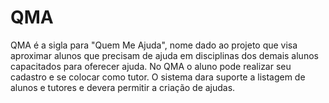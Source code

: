 # QMA
QMA é a sigla para "Quem Me Ajuda", nome dado ao projeto que visa aproximar alunos que precisam de ajuda em disciplinas dos demais alunos capacitados para oferecer ajuda. No QMA o aluno pode realizar seu cadastro e se colocar como tutor. O sistema dara suporte a listagem de alunos e tutores e devera permitir a criação de ajudas.
